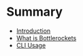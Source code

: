 # Summary

* [Introduction](README.md)
* [What is Bottlerockets](getting-started/introduction.md)
* [CLI Usage](cli.md)


